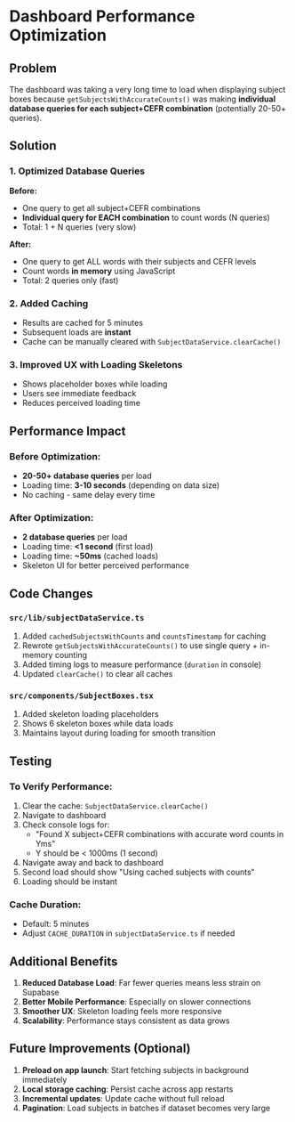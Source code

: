 # Dashboard Performance Optimization

## Problem
The dashboard was taking a very long time to load when displaying subject boxes because `getSubjectsWithAccurateCounts()` was making **individual database queries for each subject+CEFR combination** (potentially 20-50+ queries).

## Solution

### 1. **Optimized Database Queries**
**Before:**
- One query to get all subject+CEFR combinations
- **Individual query for EACH combination** to count words (N queries)
- Total: 1 + N queries (very slow)

**After:**
- One query to get ALL words with their subjects and CEFR levels
- Count words **in memory** using JavaScript
- Total: 2 queries only (fast)

### 2. **Added Caching**
- Results are cached for 5 minutes
- Subsequent loads are **instant**
- Cache can be manually cleared with `SubjectDataService.clearCache()`

### 3. **Improved UX with Loading Skeletons**
- Shows placeholder boxes while loading
- Users see immediate feedback
- Reduces perceived loading time

## Performance Impact

### Before Optimization:
- **20-50+ database queries** per load
- Loading time: **3-10 seconds** (depending on data size)
- No caching - same delay every time

### After Optimization:
- **2 database queries** per load
- Loading time: **<1 second** (first load)
- Loading time: **~50ms** (cached loads)
- Skeleton UI for better perceived performance

## Code Changes

### `src/lib/subjectDataService.ts`
1. Added `cachedSubjectsWithCounts` and `countsTimestamp` for caching
2. Rewrote `getSubjectsWithAccurateCounts()` to use single query + in-memory counting
3. Added timing logs to measure performance (`duration` in console)
4. Updated `clearCache()` to clear all caches

### `src/components/SubjectBoxes.tsx`
1. Added skeleton loading placeholders
2. Shows 6 skeleton boxes while data loads
3. Maintains layout during loading for smooth transition

## Testing

### To Verify Performance:
1. Clear the cache: `SubjectDataService.clearCache()`
2. Navigate to dashboard
3. Check console logs for:
   - "Found X subject+CEFR combinations with accurate word counts in Yms"
   - Y should be < 1000ms (1 second)
4. Navigate away and back to dashboard
5. Second load should show "Using cached subjects with counts"
6. Loading should be instant

### Cache Duration:
- Default: 5 minutes
- Adjust `CACHE_DURATION` in `subjectDataService.ts` if needed

## Additional Benefits

1. **Reduced Database Load**: Far fewer queries means less strain on Supabase
2. **Better Mobile Performance**: Especially on slower connections
3. **Smoother UX**: Skeleton loading feels more responsive
4. **Scalability**: Performance stays consistent as data grows

## Future Improvements (Optional)

1. **Preload on app launch**: Start fetching subjects in background immediately
2. **Local storage caching**: Persist cache across app restarts
3. **Incremental updates**: Update cache without full reload
4. **Pagination**: Load subjects in batches if dataset becomes very large

